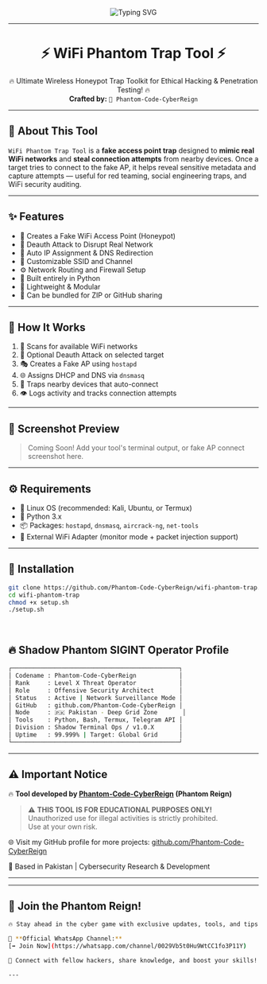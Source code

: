 <!-- Animated Typing Header -->
<p align="center">
  <img src="https://readme-typing-svg.demolab.com?font=Fira+Code&duration=3000&pause=1000&color=36BCF7&center=true&vCenter=true&width=700&lines=Welcome+to+WiFi+Phantom+Trap+Tool!;Coded+by+Phantom-Code-CyberReign;WiFi+Honeypot+%F0%9F%9A%80+%2B+Deauth+Trap+Tool" alt="Typing SVG" />
</p>

---

<h1 align="center">⚡ WiFi Phantom Trap Tool ⚡</h1>

<p align="center">
🔥 Ultimate Wireless Honeypot Trap Toolkit for Ethical Hacking & Penetration Testing! 🔥 <br>
<b>Crafted by:</b> <code>👤 Phantom-Code-CyberReign</code>
</p>

---

## 🚀 About This Tool

`WiFi Phantom Trap Tool` is a **fake access point trap** designed to **mimic real WiFi networks** and **steal connection attempts** from nearby devices. Once a target tries to connect to the fake AP, it helps reveal sensitive metadata and capture attempts — useful for red teaming, social engineering traps, and WiFi security auditing.

---

## ✨ Features

- 📡 Creates a Fake WiFi Access Point (Honeypot)
- 🛑 Deauth Attack to Disrupt Real Network
- 🎯 Auto IP Assignment & DNS Redirection
- 🧠 Customizable SSID and Channel
- ⚙️ Network Routing and Firewall Setup
- 🐍 Built entirely in Python
- 🧪 Lightweight & Modular
- 🧲 Can be bundled for ZIP or GitHub sharing

---

## 🧠 How It Works

1. 🎯 Scans for available WiFi networks
2. 🧨 Optional Deauth Attack on selected target
3. 🎭 Creates a Fake AP using `hostapd`
4. 🌐 Assigns DHCP and DNS via `dnsmasq`
5. 📡 Traps nearby devices that auto-connect
6. 👁️ Logs activity and tracks connection attempts

---

## 📸 Screenshot Preview

> Coming Soon! Add your tool's terminal output, or fake AP connect screenshot here.

---

## ⚙️ Requirements

- 🐧 Linux OS (recommended: Kali, Ubuntu, or Termux)
- 🧩 Python 3.x
- 📦 Packages: `hostapd`, `dnsmasq`, `aircrack-ng`, `net-tools`
- 🛜 External WiFi Adapter (monitor mode + packet injection support)

---

## 🧰 Installation

```bash
git clone https://github.com/Phantom-Code-CyberReign/wifi-phantom-trap.git
cd wifi-phantom-trap
chmod +x setup.sh
./setup.sh


```

<br>

## 🔥 Shadow Phantom SIGINT Operator Profile

```bash
┌───────────────────────────────────────────────┐
│ Codename : Phantom-Code-CyberReign            │
│ Rank     : Level X Threat Operator            │
│ Role     : Offensive Security Architect       │
│ Status   : Active | Network Surveillance Mode │
│ GitHub   : github.com/Phantom-Code-CyberReign │
│ Node     : 🇵🇰 Pakistan - Deep Grid Zone       │
│ Tools    : Python, Bash, Termux, Telegram API │
│ Division : Shadow Terminal Ops / v1.0.X       │
│ Uptime   : 99.999% | Target: Global Grid      │
└───────────────────────────────────────────────┘
```

---

## ⚠️ Important Notice

🔥 **Tool developed by [Phantom-Code-CyberReign](https://github.com/Phantom-Code-CyberReign) (Phantom Reign)**

> ⚠️ **THIS TOOL IS FOR EDUCATIONAL PURPOSES ONLY!**  
> Unauthorized use for illegal activities is strictly prohibited.  
> Use at your own risk.

🌐 Visit my GitHub profile for more projects: [github.com/Phantom-Code-CyberReign](https://github.com/Phantom-Code-CyberReign)

🏴 Based in Pakistan | Cybersecurity Research & Development

---


---

## 🚀 **Join the Phantom Reign!**
```bash
🔥 Stay ahead in the cyber game with exclusive updates, tools, and tips.

📱 **Official WhatsApp Channel:**  
[➡️ Join Now](https://whatsapp.com/channel/0029Vb5t0Hu9WtCC1fo3P11Y)  

💬 Connect with fellow hackers, share knowledge, and boost your skills!  

---
```
